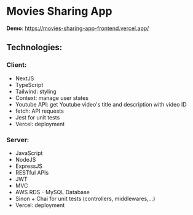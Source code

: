# Movies Sharing App

**Demo**: https://movies-sharing-app-frontend.vercel.app/

## Technologies:

### Client:

- NextJS
- TypeScript
- Tailwind: styling
- Context: manage user states
- Youtube API: get Youtube video's title and description with video ID
- fetch: API requests
- Jest for unit tests
- Vercel: deployment

### Server:

- JavaScript
- NodeJS
- ExpressJS
- RESTful APIs
- JWT
- MVC
- AWS RDS - MySQL Database
- Sinon + Chai for unit tests (controllers, middlewares,...)
- Vercel: deployment
